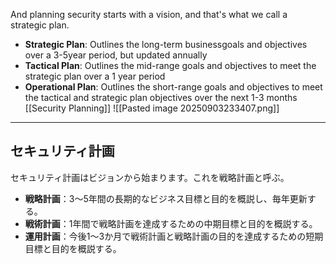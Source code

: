 And planning security starts with a vision, and that's what we call a strategic plan.

- **Strategic Plan**: Outlines the long-term businessgoals and objectives over a 3-5year period, but updated annually
- **Tactical Plan**: Outlines the mid-range goals and objectives to meet the strategic plan over a 1 year period
- **Operational Plan**: Outlines the short-range goals and objectives to meet the tactical and strategic plan objectives over the next 1-3 months
[[Security Planning]]
![[Pasted image 20250903233407.png]]

---

## セキュリティ計画

セキュリティ計画はビジョンから始まります。これを戦略計画と呼ぶ。

- **戦略計画**：3～5年間の長期的なビジネス目標と目的を概説し、毎年更新する。
- **戦術計画**：1年間で戦略計画を達成するための中期目標と目的を概説する。
- **運用計画**：今後1～3か月で戦術計画と戦略計画の目的を達成するための短期目標と目的を概説する。